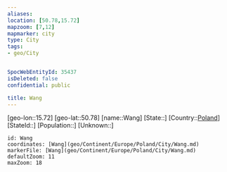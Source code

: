 ```yaml
---
aliases: 
location: [50.78,15.72]
mapzoom: [7,12] 
mapmarker: city 
type: City
tags:
- geo/City


SpocWebEntityId: 35437
isDeleted: false
confidential: public

title: Wang
---
```

[geo-lon::15.72]
[geo-lat::50.78]
[name::Wang]
[State::]
[Country::[Poland](geo/Continent/Europe/Poland.md)]
[StateId::]
[Population::]
[Unknown::]


```leaflet
id: Wang
coordinates: [Wang](geo/Continent/Europe/Poland/City/Wang.md)
markerFile: [Wang](geo/Continent/Europe/Poland/City/Wang.md)
defaultZoom: 11 
maxZoom: 18
```


